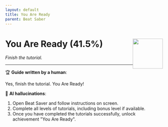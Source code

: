 ```yaml
---
layout: default
title: You Are Ready
parent: Beat Saber
---
```


# You Are Ready (41.5%) <img style="float: right;" src="https://cdn.cloudflare.steamstatic.com/steamcommunity/public/images/apps/620980/4b4e085f651c758909de1ac66713fd0b955a5630.jpg" width="96" height="96">

_Finish the tutorial._

***

:trophy: **Guide written by a human**:

Yes, finish the tutorial. You Are Ready!

:robot: **AI hallucinations**:

1) Open Beat Saver and follow instructions on screen.
2) Complete all levels of tutorials, including bonus level if available.
3) Once you have completed the tutorials successfully, unlock achievement "You Are Ready".
